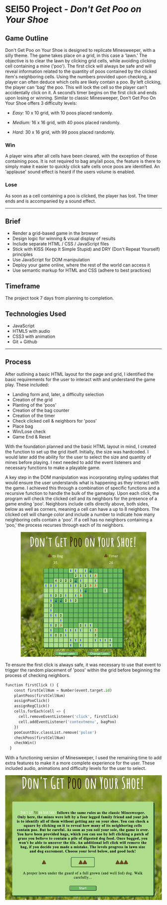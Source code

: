 # SEI50 Project - ***Don't Get Poo on Your Shoe***

## Game Outline
Don't Get Poo on Your Shoe is designed to replicate Minesweeper, with a silly theme. The game takes place on a grid, in this case a 'lawn.' The objective is to clear the lawn by clicking grid cells, while avoiding clicking cell containing a mine ('poo'). The first click will always be safe and will reveal information related to the quantity of poos contained by the clicked item's neighboring cells. Using the numbers provided upon checking, a player can often deduce which cells are likely contain a poo. By left clicking, the player can 'bag' the poo. This will lock the cell so the player can't accidentally click on it. A second’s timer begins on the first click and ends upon losing or winning. Similar to classic Minesweeper, Don't Get Poo On Your Shoe offers 3 difficulty levels:

* *Easy:* 10 x 10 grid, with 10 poos placed randomly.

* *Medium:* 16 x 16 grid, with 40 poos placed randomly.

* *Hard:* 30 x 16 grid, with 99 poos placed randomly.

### Win
 A player wins after all cells have been cleared, with the exception of those containing poos. It is not required to bag any/all poos, the feature is there to simply make it easier to quickly click safe cells once poos are identified. An 'applause' sound effect is heard if the users volume is enabled.

### Lose
As soon as a cell containing a poo is clicked, the player has lost. The timer ends and is accompanied by a sound effect.

***
## Brief
* Render a grid-based game in the browser
* Design logic for winning & visual display of results
* Include separate HTML / CSS / JavaScript files
* Stick with KISS (Keep It Simple Stupid) and DRY (Don't Repeat Yourself) principles
* Use JavaScript for DOM manipulation
* Deploy your game online, where the rest of the world can access it
* Use semantic markup for HTML and CSS (adhere to best practices)

## Timeframe
The project took 7 days from planning to completion.

## Technologies Used
* JavaScript
* HTML5 with audio
* CSS3 with animation
* Git + Github

***
## Process
After outlining a basic HTML layout for the page and grid, I identified the basic requirements for the user to interact with and understand the game play. These included:

* Landing form and, later, a difficulty selection
* Creation of the grid
* Planting of the 'poos'
* Creation of the bag counter
* Creation of the timer
* Check clicked cell & neighbors for 'poos'
* Place bag
* Win/Lose check
* Game End & Reset

With the foundation planned and the basic HTML layout in mind, I created the function to set up the grid itself. Initially, the size was hardcoded. I would later add the ability for the user to select the size and quantity of mines before playing. I next needed to add the event listeners and necessary functions to make a playable game. 

A key step in the DOM manipulation was incorporating styling updates that would ensure the user understands what is happening as they interact with the game. I achieved this through a combination of specific functions and a recursive function to handle the bulk of the gameplay. Upon each click, the program will check the clicked cell and its neighbors for the presence of a game ending 'poo'. Neighbors include cells directly above, both sides, below as well as corners, meaning a cell can have a up to 8 neighbors. The clicked cell will change color and include a number to indicate how many neighboring cells contain a 'poo'. If a cell has no neighbors containing a 'poo,' the process recurses through each of its neighbors.

<p align='center'>
<img src='./images/screenShot.jpg' height=400/>
</p>

To ensure the first click is always safe, it was necessary to use that event to trigger the random placement of 'poos' within the grid before beginning the process of checking neighbors.

``` python
function firstClick () {
    const firstCellNum = Number(event.target.id)
    plantPoos(firstCellNum)
    assignPooClick()
    assignRegClick()
    cells.forEach(cell => {
      cell.removeEventListener('click', firstClick)
      cell.addEventListener('contextmenu', bagPoo)
    })
    pooCountDiv.classList.remove('pulse')
    checkPoos(firstCellNum)
    checkWin()
  }
```

With a functioning version of Minesweeper, I used the remaining time to add extra features to make it a more complete experience for the user. These included audio, animations and difficulty levels for the user to select.

<p align='center'>
  <img src='./images/screenShot2.jpg' height=400>
</p>


